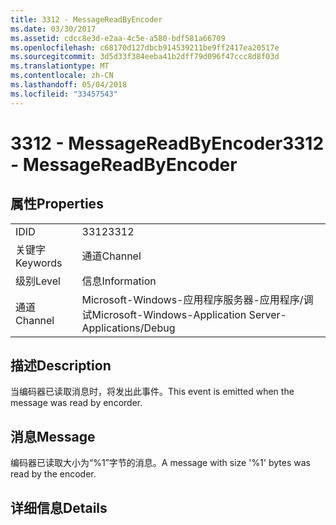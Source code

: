 ```yaml
---
title: 3312 - MessageReadByEncoder
ms.date: 03/30/2017
ms.assetid: cdcc8e3d-e2aa-4c5e-a580-bdf581a66709
ms.openlocfilehash: c68170d127dbcb914539211be9ff2417ea20517e
ms.sourcegitcommit: 3d5d33f384eeba41b2dff79d096f47ccc8d8f03d
ms.translationtype: MT
ms.contentlocale: zh-CN
ms.lasthandoff: 05/04/2018
ms.locfileid: "33457543"
---
```

# <a name="3312---messagereadbyencoder"></a><span data-ttu-id="7cb83-102">3312 - MessageReadByEncoder</span><span class="sxs-lookup"><span data-stu-id="7cb83-102">3312 - MessageReadByEncoder</span></span>
## <a name="properties"></a><span data-ttu-id="7cb83-103">属性</span><span class="sxs-lookup"><span data-stu-id="7cb83-103">Properties</span></span>  
  
|||  
|-|-|  
|<span data-ttu-id="7cb83-104">ID</span><span class="sxs-lookup"><span data-stu-id="7cb83-104">ID</span></span>|<span data-ttu-id="7cb83-105">3312</span><span class="sxs-lookup"><span data-stu-id="7cb83-105">3312</span></span>|  
|<span data-ttu-id="7cb83-106">关键字</span><span class="sxs-lookup"><span data-stu-id="7cb83-106">Keywords</span></span>|<span data-ttu-id="7cb83-107">通道</span><span class="sxs-lookup"><span data-stu-id="7cb83-107">Channel</span></span>|  
|<span data-ttu-id="7cb83-108">级别</span><span class="sxs-lookup"><span data-stu-id="7cb83-108">Level</span></span>|<span data-ttu-id="7cb83-109">信息</span><span class="sxs-lookup"><span data-stu-id="7cb83-109">Information</span></span>|  
|<span data-ttu-id="7cb83-110">通道</span><span class="sxs-lookup"><span data-stu-id="7cb83-110">Channel</span></span>|<span data-ttu-id="7cb83-111">Microsoft-Windows-应用程序服务器-应用程序/调试</span><span class="sxs-lookup"><span data-stu-id="7cb83-111">Microsoft-Windows-Application Server-Applications/Debug</span></span>|  
  
## <a name="description"></a><span data-ttu-id="7cb83-112">描述</span><span class="sxs-lookup"><span data-stu-id="7cb83-112">Description</span></span>  
 <span data-ttu-id="7cb83-113">当编码器已读取消息时，将发出此事件。</span><span class="sxs-lookup"><span data-stu-id="7cb83-113">This event is emitted when the message was read by encorder.</span></span>  
  
## <a name="message"></a><span data-ttu-id="7cb83-114">消息</span><span class="sxs-lookup"><span data-stu-id="7cb83-114">Message</span></span>  
 <span data-ttu-id="7cb83-115">编码器已读取大小为“%1”字节的消息。</span><span class="sxs-lookup"><span data-stu-id="7cb83-115">A message with size '%1' bytes was read by the encoder.</span></span>  
  
## <a name="details"></a><span data-ttu-id="7cb83-116">详细信息</span><span class="sxs-lookup"><span data-stu-id="7cb83-116">Details</span></span>
